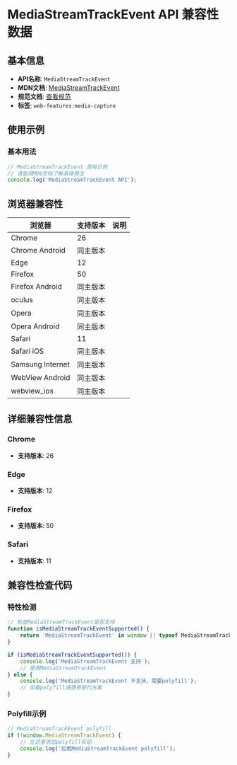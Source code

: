 # MediaStreamTrackEvent API 兼容性数据

## 基本信息

- **API名称**: `MediaStreamTrackEvent`
- **MDN文档**: [MediaStreamTrackEvent](https://developer.mozilla.org/docs/Web/API/MediaStreamTrackEvent)
- **规范文档**: [查看规范](https://w3c.github.io/mediacapture-main/#mediastreamtrackevent)
- **标签**: `web-features:media-capture`

## 使用示例

### 基本用法

```javascript
// MediaStreamTrackEvent 使用示例
// 请查阅MDN文档了解具体用法
console.log('MediaStreamTrackEvent API');
```

## 浏览器兼容性

| 浏览器 | 支持版本 | 说明 |
|--------|----------|------|
| Chrome | 26 |  |
| Chrome Android | 同主版本 |  |
| Edge | 12 |  |
| Firefox | 50 |  |
| Firefox Android | 同主版本 |  |
| oculus | 同主版本 |  |
| Opera | 同主版本 |  |
| Opera Android | 同主版本 |  |
| Safari | 11 |  |
| Safari iOS | 同主版本 |  |
| Samsung Internet | 同主版本 |  |
| WebView Android | 同主版本 |  |
| webview_ios | 同主版本 |  |

## 详细兼容性信息

### Chrome

- **支持版本**: 26

### Edge

- **支持版本**: 12

### Firefox

- **支持版本**: 50

### Safari

- **支持版本**: 11

## 兼容性检查代码

### 特性检测

```javascript
// 检查MediaStreamTrackEvent是否支持
function isMediaStreamTrackEventSupported() {
    return 'MediaStreamTrackEvent' in window || typeof MediaStreamTrackEvent !== 'undefined';
}

if (isMediaStreamTrackEventSupported()) {
    console.log('MediaStreamTrackEvent 支持');
    // 使用MediaStreamTrackEvent
} else {
    console.log('MediaStreamTrackEvent 不支持，需要polyfill');
    // 加载polyfill或使用替代方案
}
```

### Polyfill示例

```javascript
// MediaStreamTrackEvent polyfill
if (!window.MediaStreamTrackEvent) {
    // 在这里添加polyfill实现
    console.log('加载MediaStreamTrackEvent polyfill');
}
```

